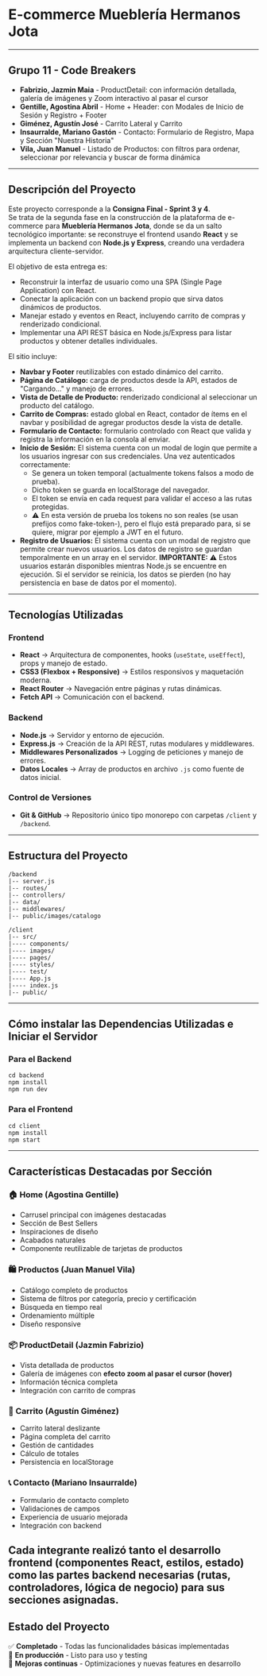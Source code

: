 # E-commerce Mueblería Hermanos Jota

---

## Grupo 11 - Code Breakers

- **Fabrizio, Jazmin Maia** - ProductDetail: con información detallada, galería de imágenes y Zoom interactivo al pasar el cursor
- **Gentille, Agostina Abril** - Home + Header: con Modales de Inicio de Sesión y Registro + Footer 
- **Giménez, Agustín José** - Carrito Lateral y Carrito 
- **Insaurralde, Mariano Gastón** - Contacto: Formulario de Registro, Mapa y Sección "Nuestra Historia"
- **Vila, Juan Manuel** - Listado de Productos: con filtros para ordenar, seleccionar por relevancia y buscar de forma dinámica

---

## Descripción del Proyecto

Este proyecto corresponde a la **Consigna Final - Sprint 3 y 4**.  
Se trata de la segunda fase en la construcción de la plataforma de e-commerce para **Mueblería Hermanos Jota**, donde se da un salto tecnológico importante: se reconstruye el frontend usando **React** y se implementa un backend con **Node.js y Express**, creando una verdadera arquitectura cliente-servidor.

El objetivo de esta entrega es:
- Reconstruir la interfaz de usuario como una SPA (Single Page Application) con React.
- Conectar la aplicación con un backend propio que sirva datos dinámicos de productos.
- Manejar estado y eventos en React, incluyendo carrito de compras y renderizado condicional.
- Implementar una API REST básica en Node.js/Express para listar productos y obtener detalles individuales.

El sitio incluye:
- **Navbar y Footer** reutilizables con estado dinámico del carrito.
- **Página de Catálogo:** carga de productos desde la API, estados de "Cargando..." y manejo de errores.
- **Vista de Detalle de Producto:** renderizado condicional al seleccionar un producto del catálogo.
- **Carrito de Compras:** estado global en React, contador de ítems en el navbar y posibilidad de agregar productos desde la vista de detalle.
- **Formulario de Contacto:** formulario controlado con React que valida y registra la información en la consola al enviar.
- **Inicio de Sesión:** El sistema cuenta con un modal de login que permite a los usuarios ingresar con sus credenciales. Una vez autenticados correctamente:
    - Se genera un token temporal (actualmente tokens falsos a modo de prueba).
    - Dicho token se guarda en localStorage del navegador.
    - El token se envía en cada request para validar el acceso a las rutas protegidas.
    - ⚠️ En esta versión de prueba los tokens no son reales (se usan prefijos como fake-token-), pero el flujo está preparado para, si se quiere, migrar por ejemplo a JWT en el futuro.
- **Registro de Usuarios:** El sistema cuenta con un modal de registro que permite crear nuevos usuarios. Los datos de registro se guardan temporalmente en un array en el servidor. **IMPORTANTE:** ⚠️ Estos usuarios estarán disponibles mientras Node.js se encuentre en ejecución. Si el servidor se reinicia, los datos se pierden (no hay persistencia en base de datos por el momento).

---

## Tecnologías Utilizadas

### Frontend
- **React** → Arquitectura de componentes, hooks (`useState`, `useEffect`), props y manejo de estado.
- **CSS3 (Flexbox + Responsive)** → Estilos responsivos y maquetación moderna.
- **React Router** → Navegación entre páginas y rutas dinámicas.
- **Fetch API** → Comunicación con el backend.

### Backend
- **Node.js** → Servidor y entorno de ejecución.
- **Express.js** → Creación de la API REST, rutas modulares y middlewares.
- **Middlewares Personalizados** → Logging de peticiones y manejo de errores.
- **Datos Locales** → Array de productos en archivo `.js` como fuente de datos inicial.

### Control de Versiones
- **Git & GitHub** → Repositorio único tipo monorepo con carpetas `/client` y `/backend`.

---

## Estructura del Proyecto
```
/backend
|-- server.js
|-- routes/
|-- controllers/
|-- data/
|-- middlewares/
|-- public/images/catalogo

/client
|-- src/ 
|---- components/
|---- images/
|---- pages/
|---- styles/
|---- test/
|---- App.js
|---- index.js
|-- public/
```
---

## Cómo instalar las Dependencias Utilizadas e Iniciar el Servidor

### Para el Backend
```
cd backend
npm install
npm run dev
```
### Para el Frontend
```
cd client
npm install
npm start
```


---

## Características Destacadas por Sección

### 🏠 Home (Agostina Gentille)
- Carrusel principal con imágenes destacadas
- Sección de Best Sellers
- Inspiraciones de diseño
- Acabados naturales
- Componente reutilizable de tarjetas de productos

### 🛍️ Productos (Juan Manuel Vila)
- Catálogo completo de productos
- Sistema de filtros por categoría, precio y certificación
- Búsqueda en tiempo real
- Ordenamiento múltiple
- Diseño responsive

### 📦 ProductDetail (Jazmin Fabrizio)
- Vista detallada de productos 
- Galería de imágenes con **efecto zoom al pasar el cursor (hover)**
- Información técnica completa
- Integración con carrito de compras

### 🛒 Carrito (Agustín Giménez)
- Carrito lateral deslizante
- Página completa del carrito
- Gestión de cantidades
- Cálculo de totales
- Persistencia en localStorage

### 📞 Contacto (Mariano Insaurralde)
- Formulario de contacto completo
- Validaciones de campos
- Experiencia de usuario mejorada
- Integración con backend

Cada integrante realizó tanto el desarrollo frontend (componentes React, estilos, estado) como las partes backend necesarias (rutas, controladores, lógica de negocio) para sus secciones asignadas.
---

## Estado del Proyecto

✅ **Completado** - Todas las funcionalidades básicas implementadas  
🚀 **En producción** - Listo para uso y testing  
🔧 **Mejoras continuas** - Optimizaciones y nuevas features en desarrollo
